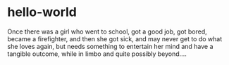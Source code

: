 # hello-world

<p>Once there was a girl who went to school, got a good job, got bored, became a firefighter, and then she got sick, and may never get to do what she loves again, but needs something to entertain her mind and have a tangible outcome, while in limbo and quite possibly beyond....</p>
